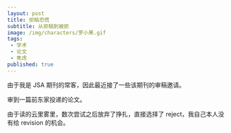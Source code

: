 ```yaml
---
layout: post
title: 拒稿恐慌
subtitle: 从拒稿到被拒
image: /img/characters/罗小黑.gif
tags:
 - 学术
 - 论文
 - 焦虑
published: true
---
```


由于我是 JSA 期刊的常客，因此最近接了一些该期刊的审稿邀请。

审到一篇前东家投递的论文。

由于读的云里雾里，数次尝试之后放弃了挣扎，直接选择了 reject，我自己本人没有给 revision 的机会。
